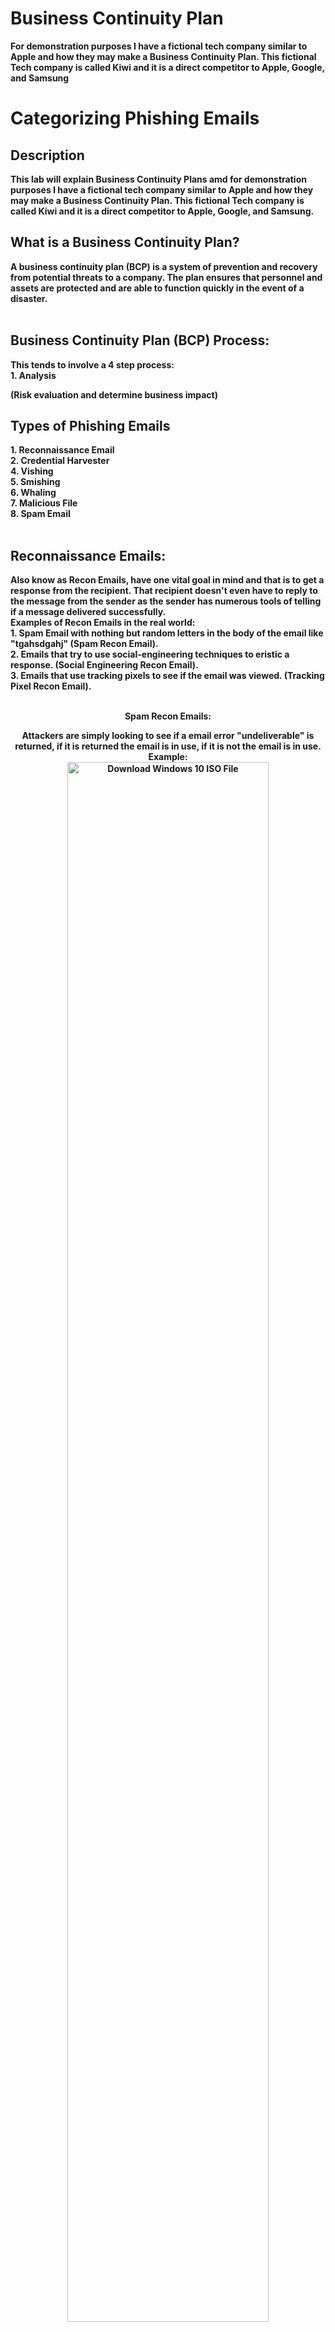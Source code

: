 # Business Continuity Plan
<strong> For demonstration purposes I have a fictional tech company similar to Apple and how they may make a Business Continuity Plan. This fictional Tech company is called Kiwi and it is a direct competitor to Apple, Google, and Samsung
<h1>Categorizing Phishing Emails</h1>


<h2>Description</h2>
This lab will explain Business Continuity Plans amd for demonstration purposes I have a fictional tech company similar to Apple and how they may make a Business Continuity Plan. This fictional Tech company is called Kiwi and it is a direct competitor to Apple, Google, and Samsung. <br>



<h2>What is a Business Continuity Plan?</h2>
A business continuity plan (BCP) is a system of prevention and recovery from potential threats to a company. The plan ensures that personnel and assets are protected and are able to function quickly in the event of a disaster. <br>

<br />

<h2>Business Continuity Plan (BCP) Process:</h2>
This tends to involve a 4 step process:<br />
1. <strong>Analysis <p>(Risk evaluation and determine business impact)

<br />

<h2>Types of Phishing Emails</h2>
1. Reconnaissance Email<br>
2. Credential Harvester<br>
4. Vishing<br>
5. Smishing<br>
6. Whaling<br>
7. Malicious File<br>
8. Spam Email<br>
<br>
<h2>Reconnaissance Emails:</h2>
Also know as Recon Emails, have one vital goal in mind and that is to get a response from the recipient. That recipient doesn't even have to reply to the message from the sender as the sender has numerous tools of telling if a message delivered successfully.<br>
<strong>Examples of Recon Emails in the real world:</strong> <br>
1. Spam Email with nothing but random letters in the body of the email like "tgahsdgahj" (Spam Recon Email).<br>
2. Emails that try to use social-engineering techniques to eristic a response. (Social Engineering Recon Email).<br>
3. Emails that use tracking pixels to see if the email was viewed. (Tracking Pixel Recon Email).<br>

<br>
<p align="center">
<strong>Spam Recon Emails:</strong><br>
<p align="center">
Attackers are simply looking to see if a email error "undeliverable" is returned, if it is returned the email is in use, if it is not the email is in use.
<br>
Example:<br>
<img src="https://imgur.com/czX5FrM.png" height="80%" width="80%" alt="Download Windows 10 ISO File"/>
<br />
<br />


<p align="center">
<strong>Social Engineering Recon Emails:</strong><br>
 <p align="center">
Social Engineer techniques like impersonation, using a sense of urgency, and using impersonation of someone with a high standing to achieve goal of getting a response.<br>
Example:<br>
<img src="https://imgur.com/kyEcyhZ.png" height="80%" width="80%" alt="Download Windows 10 ISO File"/>
<br />
<br />

<p align="center">
<strong>Tracking Pixel Recon Email:</strong><br>
 <p align="center">
Email that can be spam or social engineering that is combined with a tracking pixel, this allows the attacker to see if the email was viewed.This allows the attacker to see how active that email address is by looking at the time spam between sending the email and opening the email. A code using HTML code in the email body links to a pixel server. Once email is opened a message back to the server.<br>
Information that can gathered via Pixel:<br>
- Ip address<br>
- Date/Time email opened<br>
- Client Used (Webmail or Email)<br>
- Mobile or Desktop<br>
Example:<br>
<img src="https://imgur.com/3VeZefZ.png" height="80%" width="80%" alt="Download Windows 10 ISO File"/>
<br />
<br />





<p align="center">
<h2>Credential Harvester Emails</h2>
<p align="center">
Credential Harvesters are considered the most common phishing email, it uses human weakness and fear to retrieve valid credentials users use on everyday services and accounts. The emails are set up to look like a legit email from a company such as impersonating Amazon,AT&T, and Outlook. This email will have a attached link, that impersonating a real login portal. The user enters the credentials and it is then stored in a directory or email back to the attacker.<br>
Example:<br>
<img src="https://imgur.com/dgbLpAJ.png" height="80%" width="80%" alt="Download Windows 10 ISO File"/>
<br />
<br />

<p align="center">
<h2>Vishing</h2>
<p align="center">
While technically not a email attack. Vishing is a phishing attack done through a phone call.<br>
Example: The attacker calls the victim saying they are from their bank or another institution and informs them that there is a problem with their account or credit card. They will try and pry sensitive information via the phone call.<br>
<img src="https://imgur.com/sr3hiAj.png" height="80%" width="80%" alt="Download Windows 10 ISO File"/>
<br />
<br />
 <p align="center">
<h2>Smishing</h2>
<p align="center">
While technically not a email attack. Smishing is a phishing attack done through text message.<br>
Example: The attacker poses as the IRS and threatens the recipient with arrest and financial ruin unless they call the number in the text. If the recipient calls, they get scammed into sending money.<br>
<img src="https://imgur.com/QdNeWuk.png" height="80%" width="80%" alt="Download Windows 10 ISO File"/>
<br />
<br />
 <p align="center">
<h2>Whaling</h2>
<p align="center">
Whaling is high target phishing attack that is looking to target individuals with high positions such as management. Targets tend to be COO,CEO, and CFO.<br>
Example:<br>
<img src="https://imgur.com/jhtybBq.png" height="80%" width="80%" alt="Download Windows 10 ISO File"/>
<br />
<br />
 <p align="center">
<h2>Spam Emails</h2>
<p align="center">
Spam emails are emails that usually unwanted but no malicious in nature. They can be newsletters, marketing emails, and update announcements.<br>
Example:<br>
<img src="https://imgur.com/iLlFJby.png" height="80%" width="80%" alt="Download Windows 10 ISO File"/>
<br />
<br />
<p align="center">
<h2>False Postive</h2>
A False Positive are emails that are not sent by an attacker and are actually legit. This can occur because of poor formatting of the email, email is not expected and asks for a action, user thinks its malicious, user is bad at identifying phishing emails.<br>
